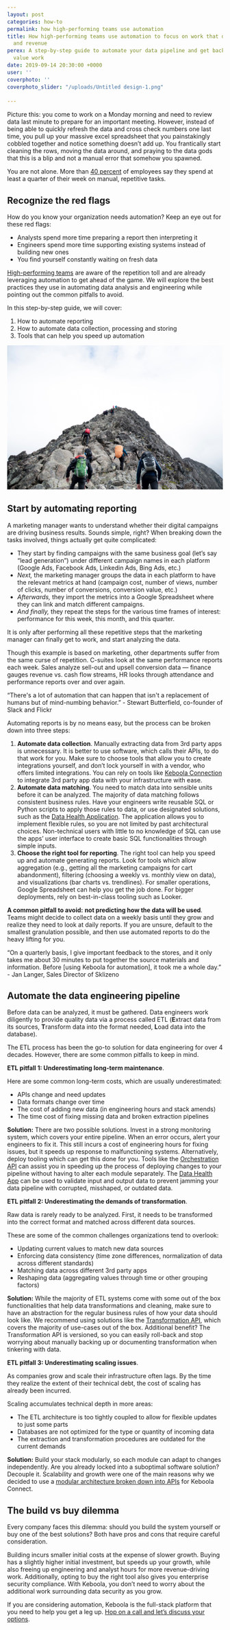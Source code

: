 ```yaml
---
layout: post
categories: how-to
permalink: how high-performing teams use automation
title: How high-performing teams use automation to focus on work that drives insights
  and revenue
perex: A step-by-step guide to automate your data pipeline and get back time for high
  value work
date: 2019-09-14 20:30:00 +0000
user: ''
coverphoto: ''
coverphoto_slider: "/uploads/Untitled design-1.png"

---
```

Picture this: you come to work on a Monday morning and need to review data last minute to prepare for an important meeting. However, instead of being able to quickly refresh the data and cross check numbers one last time, you pull up your massive excel spreadsheet that you painstakingly cobbled together and notice something doesn’t add up. You frantically start cleaning the rows, moving the data around, and praying to the data gods that this is a blip and not a manual error that somehow you spawned.

You are not alone. More than [40 percent](https://www.itweb.co.za/content/j5alr7QlVADvpYQk) of employees say they spend at least a quarter of their week on manual, repetitive tasks.

### <h2>Recognize the red flags</h2>

How do you know your organization needs automation? Keep an eye out for these red flags:

* Analysts spend more time preparing a report then interpreting it
* Engineers spend more time supporting existing systems instead of building new ones
* You find yourself constantly waiting on fresh data

[High-performing teams](https://engineering.salesforce.com/building-high-performing-teams-2b5505c42c9b) are aware of the repetition toll and are already leveraging automation to get ahead of the game. We will explore the best practices they use in automating data analysis and engineering while pointing out the common pitfalls to avoid.

In this step-by-step guide, we will cover:

1. How to automate reporting
2. How to automate data collection, processing and storing
3. Tools that can help you speed up automation

![](/uploads/mathias-jensen-5x4U6InVXpc-unsplash.jpg)

## <h2>Start by automating reporting</h2>

A marketing manager wants to understand whether their digital campaigns are driving business results. Sounds simple, right? When breaking down the tasks involved, things actually get quite complicated:

* They start by finding campaigns with the same business goal (let’s say “lead generation”) under different campaign names in each platform (Google Ads, Facebook Ads, Linkedin Ads, Bing Ads, etc.)
* _Next,_ the marketing manager groups the data in each platform to have the relevant metrics at hand (campaign cost, number of views, number of clicks, number of conversions, conversion value, etc.)
* _Afterwards,_ they import the metrics into a Google Spreadsheet where they can link and match different campaigns.
* _And finally,_ they repeat the steps for the various time frames of interest: performance for this week, this month, and this quarter.

It is only after performing all these repetitive steps that the marketing manager can finally get to work, and start analyzing the data.

Though this example is based on marketing, other departments suffer from the same curse of repetition. C-suites look at the same performance reports each week. Sales analyze sell-out and upsell conversion data — finance gauges revenue vs. cash flow streams, HR looks through attendance and performance reports over and over again.

“There's a lot of automation that can happen that isn't a replacement of humans but of mind-numbing behavior.” - Stewart Butterfield, co-founder of Slack and Flickr

Automating reports is by no means easy, but the process can be broken down into three steps:

1. **Automate data collection**. Manually extracting data from 3rd party apps is unnecessary. It is better to use software, which calls their APIs, to do that work for you. Make sure to choose tools that allow you to create integrations yourself, and don’t lock yourself in with a vendor, who offers limited integrations. You can rely on tools like [Keboola Connection](https://developers.keboola.com/overview/) to integrate 3rd party app data with your infrastructure with ease.
2. **Automate data matching**. You need to match data into sensible units before it can be analyzed. The majority of data matching follows consistent business rules. Have your engineers write reusable SQL or Python scripts to apply those rules to data, or use designated solutions, such as the [Data Health Application](https://blog.keboola.com/what-is-data-health). The application allows you to implement flexible rules, so you are not limited by past architectural choices. Non-technical users with little to no knowledge of SQL can use the apps’ user interface to create basic SQL functionalities through simple inputs.
3. **Choose the right tool for reporting**. The right tool can help you speed up and automate generating reports. Look for tools which allow aggregation (e.g., getting all the marketing campaigns for cart abandonment), filtering (choosing a weekly vs. monthly view on data), and visualizations (bar charts vs. trendlines). For smaller operations, Google Spreadsheet can help you get the job done. For bigger deployments, rely on best-in-class tooling such as Looker.

**A common pitfall to avoid:** **not predicting how the data will be used**. Teams might decide to collect data on a weekly basis until they grow and realize they need to look at daily reports. If you are unsure, default to the smallest granulation possible, and then use automated reports to do the heavy lifting for you.

“On a quarterly basis, I give important feedback to the stores, and it only takes me about 30 minutes to put together the source materials and information. Before \[using Keboola for automation\], it took me a whole day.” - Jan Langer, Sales Director of Sklizeno

## <h2>Automate the data engineering pipeline</h2>

Before data can be analyzed, it must be gathered. Data engineers work diligently to provide quality data via a process called ETL (**E**xtract data from its sources, **T**ransform data into the format needed, **L**oad data into the database).

The ETL process has been the go-to solution for data engineering for over 4 decades. However, there are some common pitfalls to keep in mind.

**ETL pitfall 1: Underestimating long-term maintenance**.

Here are some common long-term costs, which are usually underestimated:

* APIs change and need updates
* Data formats change over time
* The cost of adding new data (in engineering hours and stack amends)
* The time cost of fixing missing data and broken extraction pipelines

**Solution:** There are two possible solutions. Invest in a strong monitoring system, which covers your entire pipeline. When an error occurs, alert your engineers to fix it. This still incurs a cost of engineering hours for fixing issues, but it speeds up response to malfunctioning systems. Alternatively, deploy tooling which can get this done for you. Tools like the [Orchestration API](https://help.keboola.com/tutorial/automate/?_ga=2.105951171.1109925040.1566238082-1872781907.1565156019) can assist you in speeding up the process of deploying changes to your pipeline without having to alter each module separately. The [Data Health App](https://components.keboola.com/components/leochan.datahealth) can be used to validate input and output data to prevent jamming your data pipeline with corrupted, misshaped, or outdated data.

**ETL pitfall 2: Underestimating the demands of transformation**.

Raw data is rarely ready to be analyzed. First, it needs to be transformed into the correct format and matched across different data sources.

These are some of the common challenges organizations tend to overlook:

* Updating current values to match new data sources
* Enforcing data consistency (time zone differences, normalization of data across different standards)
* Matching data across different 3rd party apps
* Reshaping data (aggregating values through time or other grouping factors)

**Solution:** While the majority of ETL systems come with some out of the box functionalities that help data transformations and cleaning, make sure to have an abstraction for the regular business rules of how your data should look like. We recommend using solutions like the [Transformation API](https://help.keboola.com/manipulation/transformations/?_ga=2.70373200.1109925040.1566238082-1872781907.1565156019), which covers the majority of use-cases out of the box. Additional benefit? The Transformation API is versioned, so you can easily roll-back and stop worrying about manually backing up or documenting transformation when tinkering with data.

**ETL pitfall 3: Underestimating scaling issues**.

As companies grow and scale their infrastructure often lags. By the time they realize the extent of their technical debt, the cost of scaling has already been incurred.

Scaling accumulates technical depth in more areas:

* The ETL architecture is too tightly coupled to allow for flexible updates to just some parts
* Databases are not optimized for the type or quantity of incoming data
* The extraction and transformation procedures are outdated for the current demands

**Solution:** Build your stack modularly, so each module can adapt to changes independently. Are you already locked into a suboptimal software solution? Decouple it. Scalability and growth were one of the main reasons why we decided to use a [modular architecture broken down into APIs](https://developers.keboola.com/overview/api/) for Keboola Connect.

## <h2>The build vs buy dilemma</h2>

Every company faces this dilemma: should you build the system yourself or buy one of the best solutions? Both have pros and cons that require careful consideration.

Building incurs smaller initial costs at the expense of slower growth. Buying has a slightly higher initial investment, but speeds up your growth, while also freeing up engineering and analyst hours for more revenue-driving work. Additionally, opting to buy the right tool also gives you enterprise security compliance. With Keboola, you don’t need to worry about the additional work surrounding data security as you grow.

If you are considering automation, Keboola is the full-stack platform that you need to help you get a leg up. [Hop on a call and let’s discuss your options](https://www.keboola.com/request-demo).
